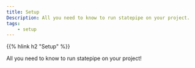 ```yaml
---
title: Setup
Description: All you need to know to run statepipe on your project.
tags:
    - setup
---
```


{{% hlink h2 "Setup" %}}

All you need to know to run statepipe on your project!
